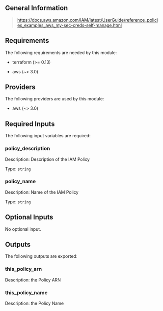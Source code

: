 ## General Information

> https://docs.aws.amazon.com/IAM/latest/UserGuide/reference_policies_examples_aws_my-sec-creds-self-manage.html

## Requirements

The following requirements are needed by this module:

- terraform (>= 0.13)

- aws (~> 3.0)

## Providers

The following providers are used by this module:

- aws (~> 3.0)

## Required Inputs

The following input variables are required:

### policy\_description

Description: Description of the IAM Policy

Type: `string`

### policy\_name

Description: Name of the IAM Policy

Type: `string`

## Optional Inputs

No optional input.

## Outputs

The following outputs are exported:

### this\_policy\_arn

Description: the Policy ARN

### this\_policy\_name

Description: the Policy Name
